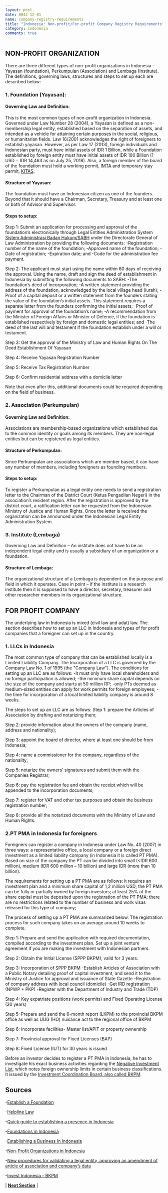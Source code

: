```yaml
---
layout: post
date: 0042-12-01
name: company-registry-requirements
title: "Indonesia: Non-profit/For-profit Company Registry Requirements"
category: indonesia
comments: true
---
```


## NON-PROFIT ORGANIZATION
 
There are three different types of non-profit organizations in Indonesia – Yayasan (foundation), Perkumpulan (Association) and Lembaga (Institute). The definitions, governing laws, structures and steps to set up each are described below:
 
### 1. Foundation (Yayasan):
 
#### Governing Law and Definition:
This is the most common types of non-profit organization in Indonesia. Governed under Law Number 28 (2004), a Yayasan is defined as a non-membership legal entity, established based on the separation of assets, and intended as a vehicle for attaining certain purposes in the social, religious, or humanitarian fields. Law 16/2001 acknowledges the right of foreigners to establish yayasan. However, as per Law 17 (2013), foreign individuals and Indonesian party, must have initial assets of IDR 1 Billion, while a Foundation established by foreign entity must have initial assets of IDR 100 Billion (1 USD = IDR 14,463 as on July 25, 2018). Also, a foreign member of the board of the foundation must hold a working permit, [IMTA](http://www.pnbimmigrationlawfirm.com/document-requirements-imta/) and temporary stay permit, [KITAS](https://emerhub.com/indonesia/kitas-working-permit-indonesia/).
 
#### Structure of Yayasan: 
The foundation must have an Indonesian citizen as one of the founders.  Beyond that it should have a Chairman, Secretary, Treasury and at least one or both of Advisor and Supervisor.
 
#### Steps to setup:

Step 1: Submit an application for processing and approval of the foundation’s electronically through Legal Entities Administration System [Sistem Administrasi Badan Hukum/SABH](https://www.sisminbhkop.id/) under the Directorate General of Law Administration by providing the following documents:
-Registration number of the name of the foundation;
-Approved name of the foundation;
-Date of registration;
-Expiration date; and
-Code for the administration fee payment.
 
Step 2: The applicant must start using the name within 60 days of receiving the approval. Using the name, draft and sign the deed of establishment in Indonesia by submitting the following documents to SABH:
-The foundation’s deed of incorporation;
-A written statement providing the address of the foundation, acknowledged by the local village head (lurah);
-Proof of a capital deposit or a written statement from the founders stating the value of the foundation’s initial assets. This statement requires a separate letter from the founders confirming the initial assets;
-Proof of payment for approval of the foundation’s name;
-A recommendation from the Minister of Foreign Affairs or Minister of Defence, if the foundation is established respectively by foreign and domestic legal entities; and
-The deed of the last will and testament if the foundation establish under a will or testament.
 
Step 3: Get the approval of the Ministry of Law and Human Rights On The Deed Establishment Of Yayasan
 
Step 4: Receive Yayasan Registration Number
 
Step 5: Receive Tax Registration Number
 
Step 6: Confirm residential address with a domicile letter
 
Note that even after this, additional documents could be required depending on the field of business.
 
### 2. Association (Perkumpulan)
#### Governing Law and Definition: 
Associations are membership-based organizations which established due to the common identity or goals among its members. They are non-legal entities but can be registered as legal entities.
 
#### Structure of Perkumpulan:
Since Perkumpulan are associations which are member based, it can have any number of members, including foreigners as founding members.
 
#### Steps to setup:
To register a Perkumpulan as a legal entity one needs to send a registration letter to the Chairman of the District Court (Ketua Pengadilan Negeri) in the association’s resident region. After the registration is approved by the district court, a ratification letter can be requested from the Indonesian Ministry of Justice and Human Rights. Once the letter is received the organization can be announced under the Indonesian Legal Entity Administration System.
 
 
### 3. Institute (Lembaga)
Governing Law and Definition – An institute does not have to be an independent legal entity and is usually a subsidiary of an organization or a foundation.
 
#### Structure of Lembaga:
The organizational structure of a Lembaga is dependent on the purpose and field in which it operates. Case in point – if the institute is a research institute then it is supposed to have a director, secretary, treasurer and other researcher members in its organizational structure.
 
## FOR PROFIT COMPANY
The underlying law in Indonesia is mixed (civil law and adat) law. The section describes how to set up an LLC in Indonesia and types of for profit companies that a foreigner can set up in the country.
 
### 1. LLCs in Indonesia
The most common type of company that can be established locally is a Limited Liability Company. The Incorporation of a LLC is governed by the Company Law No. 1 of 1995 (the "Company Law"). The conditions for setting up an LLC are as follows:
-it must only have local shareholders and no foreign participation is allowed;
-the minimum share capital depends on the size of the company and starts at 50 million RP;
-only PTs deemed as medium-sized entities can apply for work permits for foreign employees;
-the time for incorporation of a local limited liability company is around 8 weeks.
 
The steps to set up an LLC are as follows:
Step 1: prepare the Articles of Association by drafting and notarizing them;
 
Step 2: provide information about the owners of the company (name, address and nationality);
 
Step 3: appoint the board of director, where at least one should be from Indonesia;
 
Step 4: name a commissioner for the company, regardless of the nationality;
 
Step 5: notarize the owners’ signatures and submit them with the Companies Registrar;
 
Step 6: pay the registration fee and obtain the receipt which will be appended to the incorporation documents;
 
Step 7: register for VAT and other tax purposes and obtain the business registration number;
 
Step 8: provide all the notarized documents with the Ministry of Law and Human Rights.
 
### 2.PT PMA in Indonesia for foreigners
Foreigners can register a company in Indonesia under Law No. 40 (2007) in three ways: a representative office, a local company or a foreign direct investment as a limited liability company (in Indonesia it is called PT PMA). Based on size of the company the PT can be divided into small (<IDR 600 million), medium (IDR 600 million – 10 billion) and large IDR (more than 10 billion).
 
The requirements for setting up a PT PMA are as follows:
it requires an investment plan and a minimum share capital of 1,2 million USD;
the PT PMA can be fully or partially owned by foreign investors;
at least 25% of the share capital must be deposited upon the registration of the PT PMA;
there are no restrictions related to the number of business and work visas released for this type of company;
 
The process of setting up a PT PMA are summarized below. The registration process for such company takes on an average around 10 weeks to complete.
 
Step 1: Prepare and send the application with required documentation, compiled according to the investment plan. Set up a joint venture agreement if you are making the investment with Indonesian partners.
 
Step 2: Obtain the Initial License (SPPP BKPM), valid for 3 years.
 
Step 3: Incorporation of SPPP BKPM
-Establish Articles of Association with a Public Notary detailing proof of capital investment, and send it to the Ministry of Justice for approval and issuance of State Gazette
-Registration of company address with local council (domicile)
-Get IRD registration (NPWP + PKP)
-Register with the Department of Industry and Trade (TDP)
 
Step 4: Key expatriate positions (work permits) and Fixed Operating License (30 years)
 
Step 5: Prepare and send the 6-month report (LKPM) to the provincial BKPM office as well as UUG (HO) nuisance act to the regional office of BKPM
 
Step 6: Incorporate facilities- Master list/APIT or property ownership
 
Step 7: Provincial approval for Fixed Licenses (BAP)
 
Step 8: Fixed License (IUT) for 30 years is issued
 
Before an investor decides to register a PT PMA in Indonesia, he has to investigate his exact business activities regarding the [Negative Investment List](http://www.cekindo.com/negative-investment-list.html), which notes foreign ownership limits in certain business classifications. It issued by the [Investment Coordination Board, also called BKPM](http://www.investindonesia.go.id/).
 
Sources
---
-[Establish a Foundation](http://www.cekindo.com/establish-foundation.html)

-[Helpline Law](http://www.helplinelaw.com/article/indonesia/62)

-[Quick guide to establishing a presence in Indonesia](http://www.corrs.com.au/thinking/insights/quick-guide-to-establishing-a-presence-in-indonesia/)

-[Foundations in Indonesia](https://emerhub.com/indonesia/foundation-in-indonesia/)

-[Establishing a Business In Indonesia](http://www.ssek.com/download/document/Establishing_a_Business_in_Indonesia_106.pdf)

-[Non-Profit Organizations in Indonesia](http://www.cekindo.com/non-profit-organization.html)

-[New procedures for validating a legal entity, approving an amendment of article of association and company’s data](http://www.indonesiacompanylaw.com/summary-regulation/new-procedures-for-validating-a-legal-entity-approving-an-amendment-of-article-of-association-and-companys-data/)

-[Invest Indonesia - BKPM](http://www.investindonesia.go.id/)



| **[Next Section]( https://neo-project.github.io/global-blockchain-compliance-hub//indonesia/indonesia-team-member-nationality-requirements.html)** |
